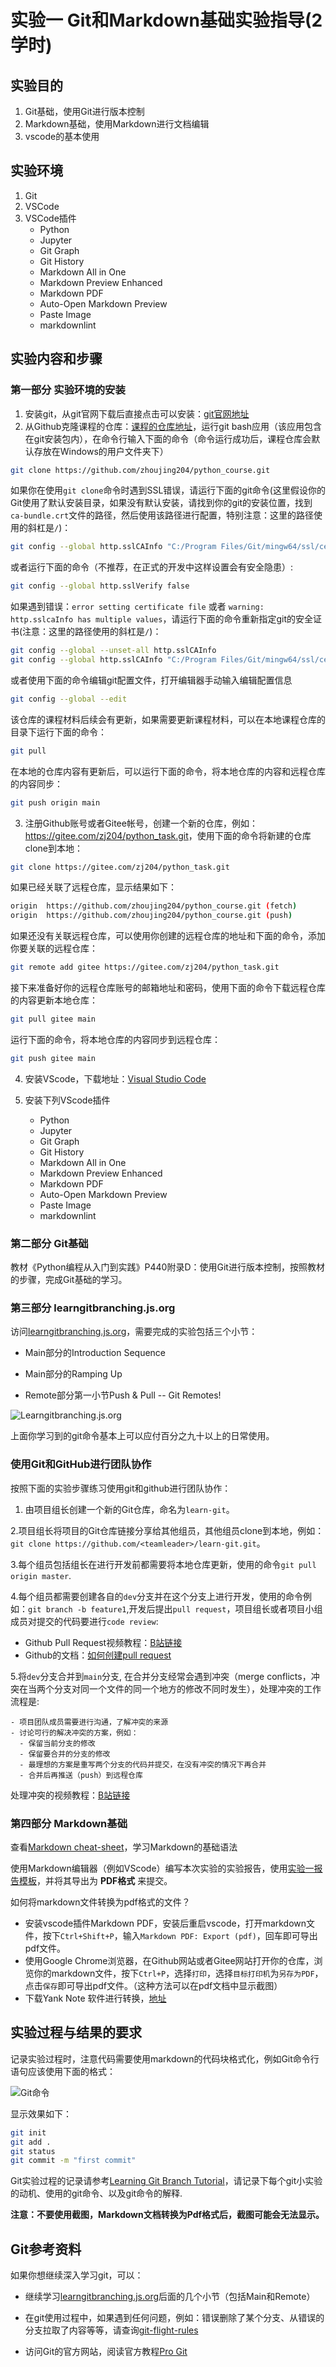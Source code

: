 # 实验一 Git和Markdown基础实验指导(2学时)

## 实验目的

1. Git基础，使用Git进行版本控制
2. Markdown基础，使用Markdown进行文档编辑
3. vscode的基本使用

## 实验环境

1. Git
2. VSCode
3. VSCode插件
   - Python
   - Jupyter
   - Git Graph
   - Git History
   - Markdown All in One
   - Markdown Preview Enhanced
   - Markdown PDF
   - Auto-Open Markdown Preview
   - Paste Image
   - markdownlint

## 实验内容和步骤

### 第一部分 实验环境的安装

1. 安装git，从git官网下载后直接点击可以安装：[git官网地址](https://git-scm.com/)
2. 从Github克隆课程的仓库：[课程的仓库地址](https://gitee.com/zj204/python_course)，运行git bash应用（该应用包含在git安装包内），在命令行输入下面的命令（命令运行成功后，课程仓库会默认存放在Windows的用户文件夹下）

```bash
git clone https://github.com/zhoujing204/python_course.git
```

如果你在使用`git clone`命令时遇到SSL错误，请运行下面的git命令(这里假设你的Git使用了默认安装目录，如果没有默认安装，请找到你的git的安装位置，找到`ca-bundle.crt`文件的路径，然后使用该路径进行配置，特别注意：这里的路径使用的斜杠是`/`)：

```bash
git config --global http.sslCAInfo "C:/Program Files/Git/mingw64/ssl/certs/ca-bundle.crt"
```

或者运行下面的命令（不推荐，在正式的开发中这样设置会有安全隐患）:

```bash
git config --global http.sslVerify false
```

如果遇到错误：`error setting certificate file` 或者 `warning: http.sslcaInfo has multiple values`，请运行下面的命令重新指定git的安全证书(注意：这里的路径使用的斜杠是`/`)：

```bash
git config --global --unset-all http.sslCAInfo
git config --global http.sslCAInfo "C:/Program Files/Git/mingw64/ssl/certs/ca-bundle.crt"
```

或者使用下面的命令编辑git配置文件，打开编辑器手动输入编辑配置信息

```bash
git config --global --edit
```

该仓库的课程材料后续会有更新，如果需要更新课程材料，可以在本地课程仓库的目录下运行下面的命令：

```bash
git pull
```

在本地的仓库内容有更新后，可以运行下面的命令，将本地仓库的内容和远程仓库的内容同步：

```bash
git push origin main
```

3. 注册Github账号或者Gitee帐号，创建一个新的仓库，例如：<https://gitee.com/zj204/python_task.git>，使用下面的命令将新建的仓库clone到本地：

```bash
git clone https://gitee.com/zj204/python_task.git
```

如果已经关联了远程仓库，显示结果如下：

```bash
origin  https://github.com/zhoujing204/python_course.git (fetch)
origin  https://github.com/zhoujing204/python_course.git (push)
```

如果还没有关联远程仓库，可以使用你创建的远程仓库的地址和下面的命令，添加你要关联的远程仓库：

```bash
git remote add gitee https://gitee.com/zj204/python_task.git
```

接下来准备好你的远程仓库账号的邮箱地址和密码，使用下面的命令下载远程仓库的内容更新本地仓库：

```bash
git pull gitee main
```

运行下面的命令，将本地仓库的内容同步到远程仓库：

```bash
git push gitee main
```

4. 安装VScode，下载地址：[Visual Studio Code](https://code.visualstudio.com/)

5. 安装下列VScode插件
   - Python
   - Jupyter
   - Git Graph
   - Git History
   - Markdown All in One
   - Markdown Preview Enhanced
   - Markdown PDF
   - Auto-Open Markdown Preview
   - Paste Image
   - markdownlint

### 第二部分 Git基础

教材《Python编程从入门到实践》P440附录D：使用Git进行版本控制，按照教材的步骤，完成Git基础的学习。

### 第三部分 learngitbranching.js.org

访问[learngitbranching.js.org](https://learngitbranching.js.org)，需要完成的实验包括三个小节：

- Main部分的Introduction Sequence

- Main部分的Ramping Up

- Remote部分第一小节Push & Pull -- Git Remotes!

![Learngitbranching.js.org](/Labs/img/2023-07-28-21-07-40.png)

上面你学习到的git命令基本上可以应付百分之九十以上的日常使用。

### 使用Git和GitHub进行团队协作

按照下面的实验步骤练习使用git和github进行团队协作：

1. 由项目组长创建一个新的Git仓库，命名为`learn-git`。

2.项目组长将项目的Git仓库链接分享给其他组员，其他组员clone到本地，例如：`git clone https://github.com/<teamleader>/learn-git.git`。

3.每个组员包括组长在进行开发前都需要将本地仓库更新，使用的命令`git pull origin master`.

4.每个组员都需要创建各自的`dev`分支并在这个分支上进行开发，使用的命令例如：`git branch -b feature1`,开发后提出`pull request`，项目组长或者项目小组成员对提交的代码要进行`code review`:

   - Github Pull Request视频教程：[B站链接](https://www.bilibili.com/video/BV16BtLegEeE)
   - Github的文档：[如何创建pull request](https://docs.github.com/zh/pull-requests/collaborating-with-pull-requests/proposing-changes-to-your-work-with-pull-requests/creating-a-pull-request)

5.将`dev`分支合并到`main`分支, 在合并分支经常会遇到冲突（merge conflicts，冲突在当两个分支对同一个文件的同一个地方的修改不同时发生），处理冲突的工作流程是:

    - 项目团队成员需要进行沟通，了解冲突的来源
    - 讨论可行的解决冲突的方案，例如：
      - 保留当前分支的修改
      - 保留要合并的分支的修改
      - 最理想的方案是重写两个分支的代码并提交，在没有冲突的情况下再合并
      - 合并后再推送（push）到远程仓库

处理冲突的视频教程：[B站链接](https://www.bilibili.com/video/BV1GP2MYKErN)

### 第四部分 Markdown基础

查看[Markdown cheat-sheet](http://www.markdownguide.org/cheat-sheet)，学习Markdown的基础语法

使用Markdown编辑器（例如VScode）编写本次实验的实验报告，使用[实验一报告模板](/Labs/experiment1_report.md)，并将其导出为 **PDF格式** 来提交。

如何将markdown文件转换为pdf格式的文件？

- 安装vscode插件Markdown PDF，安装后重启vscode，打开markdown文件，按下`Ctrl+Shift+P`，输入`Markdown PDF: Export (pdf)`，回车即可导出pdf文件。
- 使用Google Chrome浏览器，在Github网站或者Gitee网站打开你的仓库，浏览你的markdown文件，按下`Ctrl+P`，选择`打印`，选择`目标打印机`为`另存为PDF`，点击`保存`即可导出pdf文件。（这种方法可以在pdf文档中显示截图）
- 下载Yank Note 软件进行转换，[地址](https://yank-note.com/)

## 实验过程与结果的要求

记录实验过程时，注意代码需要使用markdown的代码块格式化，例如Git命令行语句应该使用下面的格式：

![Git命令](/Labs/img/2023-07-26-22-48.png)

显示效果如下：

```bash
git init
git add .
git status
git commit -m "first commit"
```

Git实验过程的记录请参考[Learning Git Branch Tutorial](https://github.com/zhoujing204/python_course/blob/main/Labs/LearningGitBranch-Tutorial.md)，请记录下每个git小实验的动机、使用的git命令、以及git命令的解释.

**注意：不要使用截图，Markdown文档转换为Pdf格式后，截图可能会无法显示。**

## Git参考资料

如果你想继续深入学习git，可以：

- 继续学习[learngitbranching.js.org](https://learngitbranching.js.org)后面的几个小节（包括Main和Remote）

- 在git使用过程中，如果遇到任何问题，例如：错误删除了某个分支、从错误的分支拉取了内容等等，请查询[git-flight-rules](https://github.com/k88hudson/git-flight-rules)

- 访问Git的官方网站，阅读官方教程[Pro Git](https://git-scm.com/book/zh/v2)
